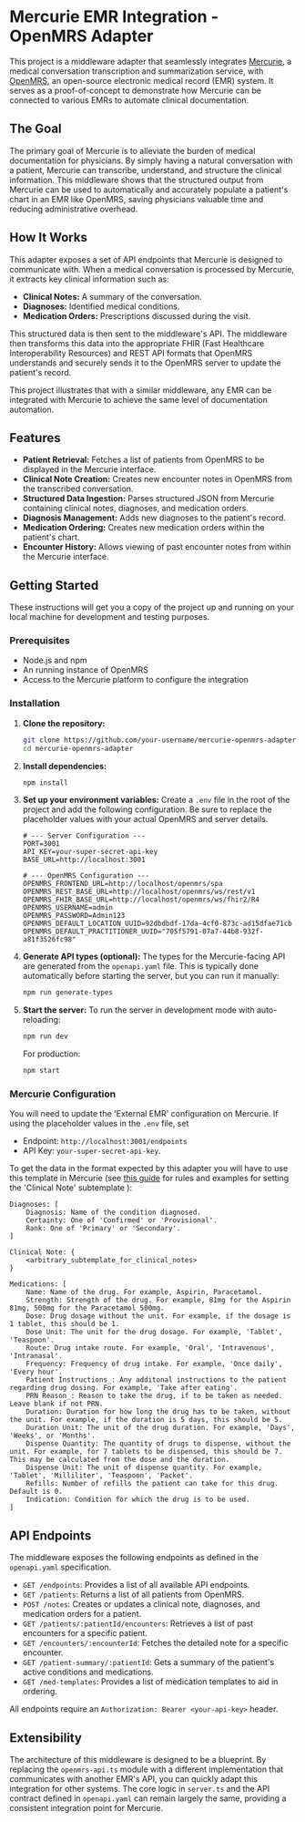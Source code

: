 # Mercurie EMR Integration - OpenMRS Adapter

This project is a middleware adapter that seamlessly integrates [Mercurie](https://www.mercurie.ai/), a medical conversation transcription and summarization service, with [OpenMRS](https://openmrs.org/), an open-source electronic medical record (EMR) system. It serves as a proof-of-concept to demonstrate how Mercurie can be connected to various EMRs to automate clinical documentation.

## The Goal

The primary goal of Mercurie is to alleviate the burden of medical documentation for physicians. By simply having a natural conversation with a patient, Mercurie can transcribe, understand, and structure the clinical information. This middleware shows that the structured output from Mercurie can be used to automatically and accurately populate a patient's chart in an EMR like OpenMRS, saving physicians valuable time and reducing administrative overhead.

## How It Works

This adapter exposes a set of API endpoints that Mercurie is designed to communicate with. When a medical conversation is processed by Mercurie, it extracts key clinical information such as:

*   **Clinical Notes:** A summary of the conversation.
*   **Diagnoses:** Identified medical conditions.
*   **Medication Orders:** Prescriptions discussed during the visit.

This structured data is then sent to the middleware's API. The middleware then transforms this data into the appropriate FHIR (Fast Healthcare Interoperability Resources) and REST API formats that OpenMRS understands and securely sends it to the OpenMRS server to update the patient's record.

This project illustrates that with a similar middleware, any EMR can be integrated with Mercurie to achieve the same level of documentation automation.

## Features

*   **Patient Retrieval:** Fetches a list of patients from OpenMRS to be displayed in the Mercurie interface.
*   **Clinical Note Creation:** Creates new encounter notes in OpenMRS from the transcribed conversation.
*   **Structured Data Ingestion:** Parses structured JSON from Mercurie containing clinical notes, diagnoses, and medication orders.
*   **Diagnosis Management:** Adds new diagnoses to the patient's record.
*   **Medication Ordering:** Creates new medication orders within the patient's chart.
*   **Encounter History:** Allows viewing of past encounter notes from within the Mercurie interface.

## Getting Started

These instructions will get you a copy of the project up and running on your local machine for development and testing purposes.

### Prerequisites

*   Node.js and npm
*   An running instance of OpenMRS
*   Access to the Mercurie platform to configure the integration

### Installation

1.  **Clone the repository:**
    ```bash
    git clone https://github.com/your-username/mercurie-openmrs-adapter.git
    cd mercurie-openmrs-adapter
    ```

2.  **Install dependencies:**
    ```bash
    npm install
    ```

3.  **Set up your environment variables:**
    Create a `.env` file in the root of the project and add the following configuration. Be sure to replace the placeholder values with your actual OpenMRS and server details.

    ```
    # --- Server Configuration ---
    PORT=3001
    API_KEY=your-super-secret-api-key
    BASE_URL=http://localhost:3001

    # --- OpenMRS Configuration ---
    OPENMRS_FRONTEND_URL=http://localhost/openmrs/spa
    OPENMRS_REST_BASE_URL=http://localhost/openmrs/ws/rest/v1
    OPENMRS_FHIR_BASE_URL=http://localhost/openmrs/ws/fhir2/R4
    OPENMRS_USERNAME=admin
    OPENMRS_PASSWORD=Admin123
    OPENMRS_DEFAULT_LOCATION_UUID=92dbdbdf-17da-4cf0-873c-ad15dfae71cb
    OPENMRS_DEFAULT_PRACTITIONER_UUID="705f5791-07a7-44b8-932f-a81f3526fc98"
    ```

4.  **Generate API types (optional):**
    The types for the Mercurie-facing API are generated from the `openapi.yaml` file. This is typically done automatically before starting the server, but you can run it manually:
    ```bash
    npm run generate-types
    ```

5.  **Start the server:**
    To run the server in development mode with auto-reloading:
    ```bash
    npm run dev
    ```
    For production:
    ```bash
    npm start
    ```

### Mercurie Configuration

You will need to update the 'External EMR' configuration on Mercurie. If using the placeholder values in the `.env` file, set
- Endpoint: `http://localhost:3001/endpoints`
- API Key: `your-super-secret-api-key`.

To get the data in the format expected by this adapter you will have to use this template in Mercurie (see [this guide](https://www.mercurie.ai/guides/prescriptionschema?tab=rules) for rules and examples for setting the 'Clinical Note' subtemplate ):

```
Diagnoses: [
    Diagnosis: Name of the condition diagnosed.
    Certainty: One of 'Confirmed' or 'Provisional'.
    Rank: One of 'Primary' or 'Secondary'.
]

Clinical Note: {
    <arbitrary_subtemplate_for_clinical_notes>
}

Medications: [
    Name: Name of the drug. For example, Aspirin, Paracetamol.
    Strength: Strength of the drug. For example, 81mg for the Aspirin 81mg, 500mg for the Paracetamol 500mg.
    Dose: Drug dosage without the unit. For example, if the dosage is 1 tablet, this should be 1.
    Dose Unit: The unit for the drug dosage. For example, 'Tablet', 'Teaspoon'.
    Route: Drug intake route. For example, 'Oral', 'Intravenous', 'Intranasal'.
    Frequency: Frequency of drug intake. For example, 'Once daily', 'Every hour'.
    Patient Instructions_: Any additonal instructions to the patient regarding drug dosing. For example, 'Take after eating'.
    PRN Reason_: Reason to take the drug, if to be taken as needed. Leave blank if not PRN.
    Duration: Duration for how long the drug has to be taken, without the unit. For example, if the duration is 5 days, this should be 5.
    Duration Unit: The unit of the drug duration. For example, 'Days', 'Weeks', or 'Months'.
    Dispense Quantity: The quantity of drugs to dispense, without the unit. For example, for 7 tablets to be dispensed, this should be 7. This may be calculated from the dose and the duration.
    Dispense Unit: The unit of dispense quantity. For example, 'Tablet', 'Milliliter', 'Teaspoon', 'Packet'.
    Refills: Number of refills the patient can take for this drug. Default is 0.
    Indication: Condition for which the drug is to be used.
]
```

## API Endpoints

The middleware exposes the following endpoints as defined in the `openapi.yaml` specification.

*   `GET /endpoints`: Provides a list of all available API endpoints.
*   `GET /patients`: Returns a list of all patients from OpenMRS.
*   `POST /notes`: Creates or updates a clinical note, diagnoses, and medication orders for a patient.
*   `GET /patients/:patientId/encounters`: Retrieves a list of past encounters for a specific patient.
*   `GET /encounters/:encounterId`: Fetches the detailed note for a specific encounter.
*   `GET /patient-summary/:patientId`: Gets a summary of the patient's active conditions and medications.
*   `GET /med-templates`: Provides a list of medication templates to aid in ordering.

All endpoints require an `Authorization: Bearer <your-api-key>` header.

## Extensibility

The architecture of this middleware is designed to be a blueprint. By replacing the `openmrs-api.ts` module with a different implementation that communicates with another EMR's API, you can quickly adapt this integration for other systems. The core logic in `server.ts` and the API contract defined in `openapi.yaml` can remain largely the same, providing a consistent integration point for Mercurie.